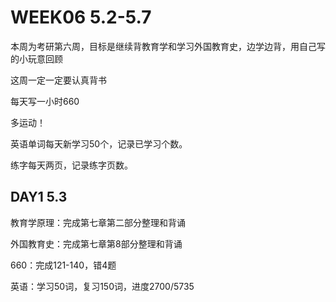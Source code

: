 # WEEK06 5.2-5.7

本周为考研第六周，目标是继续背教育学和学习外国教育史，边学边背，用自己写的小玩意回顾

这周一定一定要认真背书

每天写一小时660

多运动！

英语单词每天新学习50个，记录已学习个数。

练字每天两页，记录练字页数。

## DAY1 5.3

教育学原理：完成第七章第二部分整理和背诵

外国教育史：完成第七章第8部分整理和背诵

660：完成121-140，错4题

英语：学习50词，复习150词，进度2700/5735

